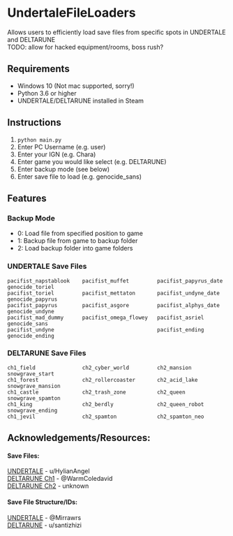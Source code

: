 # UndertaleFileLoaders

Allows users to efficiently load save files from specific spots in UNDERTALE and DELTARUNE  
TODO: allow for hacked equipment/rooms, boss rush?

## Requirements
- Windows 10 (Not mac supported, sorry!)
- Python 3.6 or higher
- UNDERTALE/DELTARUNE installed in Steam 

## Instructions
1. `python main.py`
2. Enter PC Username (e.g. user)
3. Enter your IGN (e.g. Chara)
4. Enter game you would like select (e.g. DELTARUNE)
5. Enter backup mode (see below) 
6. Enter save file to load (e.g. genocide_sans)

## Features

### Backup Mode
- 0: Load file from specified position to game 
- 1: Backup file from game to backup folder
- 2: Load backup folder into game folders

### UNDERTALE Save Files
```
pacifist_napstablook    pacifist_muffet         pacifist_papyrus_date   genocide_toriel
pacifist_toriel         pacifist_mettaton       pacifist_undyne_date    genocide_papyrus
pacifist_papyrus        pacifist_asgore         pacifist_alphys_date    genocide_undyne
pacifist_mad_dummy      pacifist_omega_flowey   pacifist_asriel         genocide_sans
pacifist_undyne                                 pacifist_ending         genocide_ending
```
### DELTARUNE Save Files
```
ch1_field               ch2_cyber_world         ch2_mansion             snowgrave_start
ch1_forest              ch2_rollercoaster       ch2_acid_lake           snowgrave_mansion
ch1_castle              ch2_trash_zone          ch2_queen               snowgrave_spamton
ch1_king                ch2_berdly              ch2_queen_robot         snowgrave_ending
ch1_jevil               ch2_spamton             ch2_spamton_neo
```

## Acknowledgements/Resources:

#### Save Files:
[UNDERTALE](https://www.reddit.com/r/Undertale/comments/3szvui/my_undertale_save_files/) - u/HylianAngel  
[DELTARUNE Ch1](https://gamejolt.com/get/build?game=402285&build=679262) - @WarmColedavid  
[DELTARUNE Ch2](https://libredd.it/r/Deltarune/comments/pqx6y7/my_save_files_from_deltarune_chapter_2_theres/) - unknown

#### Save File Structure/IDs:
[UNDERTALE](https://pcy.ulyssis.be/undertale/) - @Mirrawrs  
[DELTARUNE](https://www.reddit.com/r/Underminers/comments/pw8xv3/dr_ch12_datamining_lists_items_encounters/?utm_source=share&utm_medium=ios_app&utm_name=iossmf) - u/santizhizi
